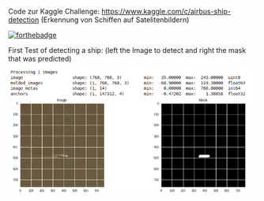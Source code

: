 Code zur Kaggle Challenge: https://www.kaggle.com/c/airbus-ship-detection (Erkennung von Schiffen auf Satelitenbildern)

[![forthebadge](https://forthebadge.com/images/badges/gluten-free.svg)](https://forthebadge.com)

First Test of detecting a ship: (left the Image to detect and right the mask that was predicted)

![alt-text](https://raw.githubusercontent.com/mowoe/airbus-ship-detection/master/mask_and_image_predicted.png "Prediction")
